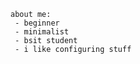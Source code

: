 <!-- #### IF YOU CHASE TWO RABBITS YOU WILL NOT CATCH EITHER ONE. -->
```
about me:
 - beginner
 - minimalist
 - bsit student
 - i like configuring stuff
```
